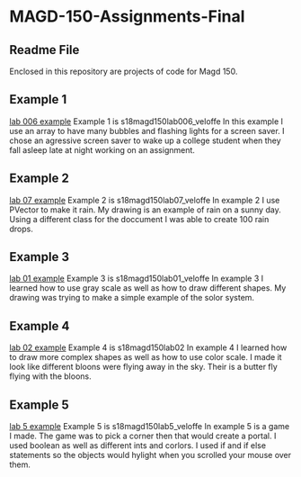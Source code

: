 # MAGD-150-Assignments-Final
## Readme File

Enclosed in this repository are projects of code for Magd 150.

## Example 1
[lab 006 example](https://github.com/veloffem12/MAGD-150-Assignments-Final/tree/gh-pages/s18magd150lab07_veloffe)
Example 1 is s18magd150lab006_veloffe
In this example I use an array to have many bubbles and flashing lights for a screen saver. I chose an agressive screen saver to wake up a college student when they fall asleep late at night working on an assignment. 

## Example 2
[lab 07 example](https://github.com/veloffem12/MAGD-150-Assignments-Final/tree/gh-pages/s18magd150lab07_veloffe)
Example 2 is s18magd150lab07_veloffe
In example 2 I use PVector to make it rain. My drawing is an example of rain on a sunny day. Using a different class for the doccument I was able to create 100 rain drops. 

## Example 3
[lab 01 example](https://github.com/veloffem12/MAGD-150-Assignments-Final/blob/gh-pages/s18magd150lab01_veloffe.pde)
Example 3 is s18magd150lab01_veloffe
In example 3 I learned how to use gray scale as well as how to draw different shapes. My drawing was trying to make a simple example of the solor system. 

## Example 4
[lab 02 example](https://github.com/veloffem12/MAGD-150-Assignments-Final/blob/gh-pages/s18magd150lab02_veloffe.pde)
Example 4 is s18magd150lab02
In example 4 I learned how to draw more complex shapes as well as how to use color scale. I made it look like different bloons were flying away in the sky. Their is a butter fly flying with the bloons. 

## Example 5
[lab 5 example](https://github.com/veloffem12/MAGD-150-Assignments-Final/blob/gh-pages/s18magd150lab5_veloffe.pde)
Example 5 is s18magd150lab5_veloffe
In example 5 is a game I made. The game was to pick a corner then that would create a portal. I used boolean as well as different ints and corlors. I used if and if else statements so the objects would hylight when you scrolled your mouse over them. 
